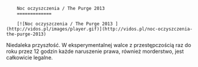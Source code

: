 
        Noc oczyszczenia / The Purge 2013 
        =============
        
        [![Noc oczyszczenia / The Purge 2013 ](http://vidos.pl/images/player.gif)](http://vidos.pl/noc-oczyszczenia-the-purge-2013)
        
        
 Niedaleka przyszłość. W eksperymentalnej walce z przestępczością raz do roku przez 12 godzin każde naruszenie prawa, również morderstwo, jest całkowicie legalne.
    